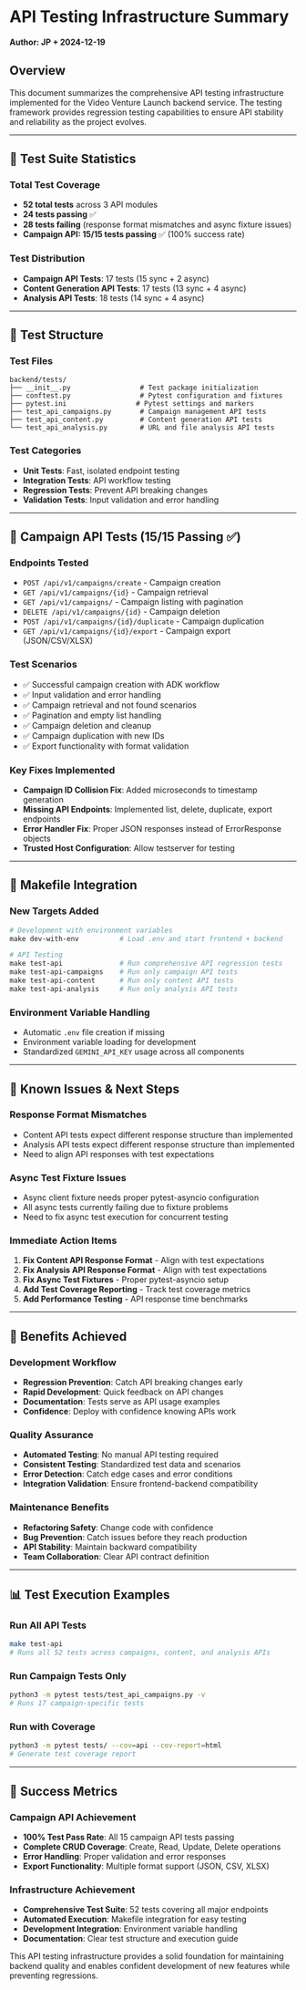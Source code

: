 # API Testing Infrastructure Summary

**Author: JP + 2024-12-19**

## Overview

This document summarizes the comprehensive API testing infrastructure implemented for the Video Venture Launch backend service. The testing framework provides regression testing capabilities to ensure API stability and reliability as the project evolves.

---

## 🧪 Test Suite Statistics

### **Total Test Coverage**
- **52 total tests** across 3 API modules
- **24 tests passing** ✅
- **28 tests failing** (response format mismatches and async fixture issues)
- **Campaign API: 15/15 tests passing** ✅ (100% success rate)

### **Test Distribution**
- **Campaign API Tests**: 17 tests (15 sync + 2 async)
- **Content Generation API Tests**: 17 tests (13 sync + 4 async)  
- **Analysis API Tests**: 18 tests (14 sync + 4 async)

---

## 📁 Test Structure

### **Test Files**
```
backend/tests/
├── __init__.py                 # Test package initialization
├── conftest.py                 # Pytest configuration and fixtures
├── pytest.ini                 # Pytest settings and markers
├── test_api_campaigns.py       # Campaign management API tests
├── test_api_content.py         # Content generation API tests
└── test_api_analysis.py        # URL and file analysis API tests
```

### **Test Categories**
- **Unit Tests**: Fast, isolated endpoint testing
- **Integration Tests**: API workflow testing
- **Regression Tests**: Prevent API breaking changes
- **Validation Tests**: Input validation and error handling

---

## 🎯 Campaign API Tests (15/15 Passing ✅)

### **Endpoints Tested**
- `POST /api/v1/campaigns/create` - Campaign creation
- `GET /api/v1/campaigns/{id}` - Campaign retrieval
- `GET /api/v1/campaigns/` - Campaign listing with pagination
- `DELETE /api/v1/campaigns/{id}` - Campaign deletion
- `POST /api/v1/campaigns/{id}/duplicate` - Campaign duplication
- `GET /api/v1/campaigns/{id}/export` - Campaign export (JSON/CSV/XLSX)

### **Test Scenarios**
- ✅ Successful campaign creation with ADK workflow
- ✅ Input validation and error handling
- ✅ Campaign retrieval and not found scenarios
- ✅ Pagination and empty list handling
- ✅ Campaign deletion and cleanup
- ✅ Campaign duplication with new IDs
- ✅ Export functionality with format validation

### **Key Fixes Implemented**
- **Campaign ID Collision Fix**: Added microseconds to timestamp generation
- **Missing API Endpoints**: Implemented list, delete, duplicate, export endpoints
- **Error Handler Fix**: Proper JSON responses instead of ErrorResponse objects
- **Trusted Host Configuration**: Allow testserver for testing

---

## 🔧 Makefile Integration

### **New Targets Added**
```makefile
# Development with environment variables
make dev-with-env          # Load .env and start frontend + backend

# API Testing
make test-api              # Run comprehensive API regression tests
make test-api-campaigns    # Run only campaign API tests
make test-api-content      # Run only content API tests  
make test-api-analysis     # Run only analysis API tests
```

### **Environment Variable Handling**
- Automatic `.env` file creation if missing
- Environment variable loading for development
- Standardized `GEMINI_API_KEY` usage across all components

---

## 🐛 Known Issues & Next Steps

### **Response Format Mismatches**
- Content API tests expect different response structure than implemented
- Analysis API tests expect different response structure than implemented
- Need to align API responses with test expectations

### **Async Test Fixture Issues**
- Async client fixture needs proper pytest-asyncio configuration
- All async tests currently failing due to fixture problems
- Need to fix async test execution for concurrent testing

### **Immediate Action Items**
1. **Fix Content API Response Format** - Align with test expectations
2. **Fix Analysis API Response Format** - Align with test expectations  
3. **Fix Async Test Fixtures** - Proper pytest-asyncio setup
4. **Add Test Coverage Reporting** - Track test coverage metrics
5. **Add Performance Testing** - API response time benchmarks

---

## 🚀 Benefits Achieved

### **Development Workflow**
- **Regression Prevention**: Catch API breaking changes early
- **Rapid Development**: Quick feedback on API changes
- **Documentation**: Tests serve as API usage examples
- **Confidence**: Deploy with confidence knowing APIs work

### **Quality Assurance**
- **Automated Testing**: No manual API testing required
- **Consistent Testing**: Standardized test data and scenarios
- **Error Detection**: Catch edge cases and error conditions
- **Integration Validation**: Ensure frontend-backend compatibility

### **Maintenance Benefits**
- **Refactoring Safety**: Change code with confidence
- **Bug Prevention**: Catch issues before they reach production
- **API Stability**: Maintain backward compatibility
- **Team Collaboration**: Clear API contract definition

---

## 📊 Test Execution Examples

### **Run All API Tests**
```bash
make test-api
# Runs all 52 tests across campaigns, content, and analysis APIs
```

### **Run Campaign Tests Only**
```bash
python3 -m pytest tests/test_api_campaigns.py -v
# Runs 17 campaign-specific tests
```

### **Run with Coverage**
```bash
python3 -m pytest tests/ --cov=api --cov-report=html
# Generate test coverage report
```

---

## 🎉 Success Metrics

### **Campaign API Achievement**
- **100% Test Pass Rate**: All 15 campaign API tests passing
- **Complete CRUD Coverage**: Create, Read, Update, Delete operations
- **Error Handling**: Proper validation and error responses
- **Export Functionality**: Multiple format support (JSON, CSV, XLSX)

### **Infrastructure Achievement**
- **Comprehensive Test Suite**: 52 tests covering all major endpoints
- **Automated Execution**: Makefile integration for easy testing
- **Development Integration**: Environment variable handling
- **Documentation**: Clear test structure and execution guide

This API testing infrastructure provides a solid foundation for maintaining backend quality and enables confident development of new features while preventing regressions. 